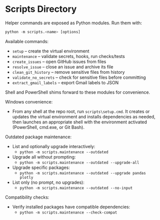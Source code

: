 # Scripts Directory

Helper commands are exposed as Python modules. Run them with:

``` python
python -m scripts.<name> [options]
```

Available commands:

- `setup` – create the virtual environment
- `maintenance` – validate secrets, hooks, run checks/tests
- `create_issues` – open GitHub issues from files
- `resolve_issue` – close an issue and archive its file
- `clean_git_history` – remove sensitive files from history
- `validate_no_secrets` – check for sensitive files before committing
- `extract_gmail_labels` – export Gmail labels to JSON

Shell and PowerShell shims forward to these modules for convenience.

Windows convenience:

- From any shell at the repo root, run `scripts\setup.cmd`. It creates or
  updates the virtual environment and installs dependencies as needed, then
  launches an appropriate shell with the environment activated (PowerShell,
  cmd.exe, or Git Bash).

Outdated package maintenance:

- List and optionally upgrade interactively:
  - `python -m scripts.maintenance --outdated`
- Upgrade all without prompting:
  - `python -m scripts.maintenance --outdated --upgrade-all`
- Upgrade specific packages:
  - `python -m scripts.maintenance --outdated --upgrade pandas plotly`
- List only (no prompt, no upgrades):
  - `python -m scripts.maintenance --outdated --no-input`

Compatibility checks:

- Verify installed packages have compatible dependencies:
  - `python -m scripts.maintenance --check-compat`
